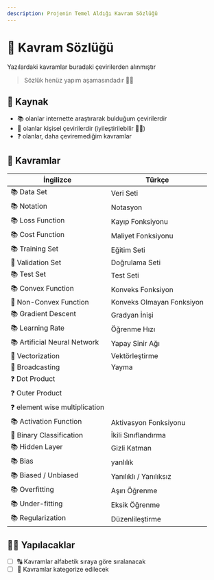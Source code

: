 ```yaml
---
description: Projenin Temel Aldığı Kavram Sözlüğü
---
```


# 📕 Kavram Sözlüğü
Yazılardaki kavramlar buradaki çevirilerden alınmıştır

> Sözlük henüz yapım aşamasındadır 👷‍♀️ 

## 🐾 Kaynak
- 📚 olanlar internette araştırarak bulduğum çevirilerdir
- 🦋 olanlar kişisel çevirilerdir (iyileştirilebilir 👩‍🔧)
- ❓ olanlar, daha çeviremediğim kavramlar

## 💫 Kavramlar

| İngilizce | Türkçe              |
| ---------- |--------------------|
| 📚 Data Set | Veri Seti          |
| 📚 Notation | Notasyon           |
| 📚 Loss Function | Kayıp Fonksiyonu  |
| 📚 Cost Function | Maliyet Fonksiyonu |
| 📚 Training Set | Eğitim Seti |
| 🦋 Validation Set | Doğrulama Seti|
| 📚 Test Set | Test Seti |
| 📚 Convex Function | Konveks Fonksiyon |
| 🦋 Non-Convex Function | Konveks Olmayan Fonksiyon |
| 📚 Gradient Descent | Gradyan İnişi |
| 📚 Learning Rate | Öğrenme Hızı |
| 📚 Artificial Neural Network | Yapay Sinir Ağı |
| 🦋 Vectorization | Vektörleştirme |
| 🦋 Broadcasting  | Yayma |
| ❓ Dot Product    |  |
| ❓ Outer Product  |  |
| ❓ element wise multiplication |  |
| 📚 Activation Function | Aktivasyon Fonksiyonu |
| 🦋 Binary Classification | İkili Sınıflandırma |
| 📚 Hidden Layer | Gizli Katman |
| 📚 Bias | yanlılık |
| 📚 Biased / Unbiased | Yanılıklı / Yanılıksız |
| 📚 Overfitting | Aşırı Öğrenme |
| 📚 Under-fitting | Eksik Öğrenme |
| 📚 Regularization | Düzenlileştirme |


## 👷‍♀️ Yapılacaklar
- [ ] 🔠 Kavramlar alfabetik sıraya göre sıralanacak
- [ ] 🎨 Kavramlar kategorize edilecek